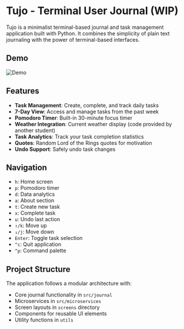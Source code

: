 # Tujo - Terminal User Journal (WIP)

Tujo is a minimalist terminal-based journal and task management application built with Python. It combines the simplicity of plain text journaling with the power of terminal-based interfaces.

## Demo

![Demo](./demo.gif)

## Features

- **Task Management**: Create, complete, and track daily tasks
- **7-Day View**: Access and manage tasks from the past week
- **Pomodoro Timer**: Built-in 30-minute focus timer
- **Weather Integration**: Current weather display (code provided by another student)
- **Task Analytics**: Track your task completion statistics
- **Quotes**: Random Lord of the Rings quotes for motivation
- **Undo Support**: Safely undo task changes

## Navigation

- `h`: Home screen
- `p`: Pomodoro timer
- `d`: Data analytics
- `a`: About section
- `t`: Create new task
- `x`: Complete task
- `u`: Undo last action
- `↑/k`: Move up
- `↓/j`: Move down
- `Enter`: Toggle task selection
- `^c`: Quit application
- `^p`: Command palette

## Project Structure

The application follows a modular architecture with:
- Core journal functionality in `src/journal`
- Microservices in `src/microservices`
- Screen layouts in `screens` directory
- Components for reusable UI elements
- Utility functions in `utils`
